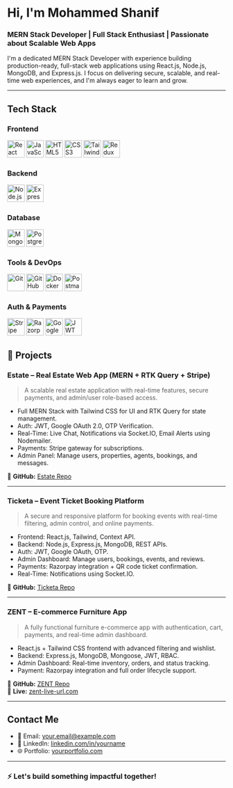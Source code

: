 # Hi, I'm Mohammed Shanif

###  MERN Stack Developer | Full Stack Enthusiast | Passionate about Scalable Web Apps

I'm a dedicated MERN Stack Developer with experience building production-ready, full-stack web applications using React.js, Node.js, MongoDB, and Express.js. I focus on delivering secure, scalable, and real-time web experiences, and I'm always eager to learn and grow.

---

##  Tech Stack

###  Frontend
<p align="left">
  <img src="https://cdn.jsdelivr.net/gh/devicons/devicon/icons/react/react-original.svg" alt="React" width="40" height="40"/>
  <img src="https://cdn.jsdelivr.net/gh/devicons/devicon/icons/javascript/javascript-original.svg" alt="JavaScript" width="40" height="40"/>
  <img src="https://cdn.jsdelivr.net/gh/devicons/devicon/icons/html5/html5-original.svg" alt="HTML5" width="40" height="40"/>
  <img src="https://cdn.jsdelivr.net/gh/devicons/devicon/icons/css3/css3-original.svg" alt="CSS3" width="40" height="40"/>
  <img src="https://img.icons8.com/color/48/000000/tailwindcss.png" alt="Tailwind CSS" width="40" height="40"/>
  <img src="https://raw.githubusercontent.com/reduxjs/redux/master/logo/logo.png" alt="Redux" width="40" height="40"/>
</p>

###  Backend
<p align="left">
  <img src="https://cdn.jsdelivr.net/gh/devicons/devicon/icons/nodejs/nodejs-original.svg" alt="Node.js" width="40" height="40"/>
  <img src="https://cdn.jsdelivr.net/gh/devicons/devicon/icons/express/express-original.svg" alt="Express.js" width="40" height="40"/>
</p>

###  Database
<p align="left">
  <img src="https://cdn.jsdelivr.net/gh/devicons/devicon/icons/mongodb/mongodb-original.svg" alt="MongoDB" width="40" height="40"/>
  <img src="https://cdn.jsdelivr.net/gh/devicons/devicon/icons/postgresql/postgresql-original.svg" alt="PostgreSQL" width="40" height="40"/>
</p>

###  Tools & DevOps
<p align="left">
  <img src="https://cdn.jsdelivr.net/gh/devicons/devicon/icons/git/git-original.svg" alt="Git" width="40" height="40"/>
  <img src="https://cdn.jsdelivr.net/gh/devicons/devicon/icons/github/github-original.svg" alt="GitHub" width="40" height="40"/>
  <img src="https://img.icons8.com/color/48/000000/docker.png" alt="Docker" width="40" height="40"/>
  <img src="https://www.vectorlogo.zone/logos/getpostman/getpostman-icon.svg" alt="Postman" width="40" height="40"/>
</p>

###  Auth & Payments
<p align="left">
  <img src="https://img.icons8.com/color/48/000000/stripe.png" alt="Stripe" width="40" height="40"/>
  <img src="https://upload.wikimedia.org/wikipedia/commons/3/3c/Razorpay_logo.png" alt="Razorpay" width="40" height="40"/>
  <img src="https://img.icons8.com/ios-filled/50/000000/google-logo.png" alt="Google OAuth" width="40" height="40"/>
  <img src="https://img.icons8.com/ios-filled/50/000000/security-checked.png" alt="JWT Auth" width="40" height="40"/>
</p>



## 💼 Projects

###  **Estate** – Real Estate Web App (MERN + RTK Query + Stripe)
> A scalable real estate application with real-time features, secure payments, and admin/user role-based access.

- Full MERN Stack with Tailwind CSS for UI and RTK Query for state management.
- Auth: JWT, Google OAuth 2.0, OTP Verification.
- Real-Time: Live Chat, Notifications via Socket.IO, Email Alerts using Nodemailer.
- Payments: Stripe gateway for subscriptions.
- Admin Panel: Manage users, properties, agents, bookings, and messages.

🔗 **GitHub:** [Estate Repo](https://github.com/eestate/eestate/tree/dev)  

---

###  **Ticketa** – Event Ticket Booking Platform
> A secure and responsive platform for booking events with real-time filtering, admin control, and online payments.

- Frontend: React.js, Tailwind, Context API.
- Backend: Node.js, Express.js, MongoDB, REST APIs.
- Auth: JWT, Google OAuth, OTP.
- Admin Dashboard: Manage users, bookings, events, and reviews.
- Payments: Razorpay integration + QR code ticket confirmation.
- Real-Time: Notifications using Socket.IO.

🔗 **GitHub:** [Ticketa Repo](https://github.com/shhanifff/ticketa-Event-Mangment)  

---

###  **ZENT** – E-commerce Furniture App
> A fully functional furniture e-commerce app with authentication, cart, payments, and real-time admin dashboard.

- React.js + Tailwind CSS frontend with advanced filtering and wishlist.
- Backend: Express.js, MongoDB, Mongoose, JWT, RBAC.
- Admin Dashboard: Real-time inventory, orders, and status tracking.
- Payment: Razorpay integration and full order lifecycle support.

🔗 **GitHub:** [ZENT Repo](https://github.com/shhanifff/ZENT-server)  
🔴 **Live:** [zent-live-url.com](https://zent-client.vercel.app/)

---

##  Contact Me

- 📧 Email: your.email@example.com  
- 💼 LinkedIn: [linkedin.com/in/yourname](https://www.linkedin.com/in/mohammed-shanif-cc/)  
- 🌐 Portfolio: [yourportfolio.com](https://yourportfolio.com)

---

### ⚡ Let's build something impactful together!
